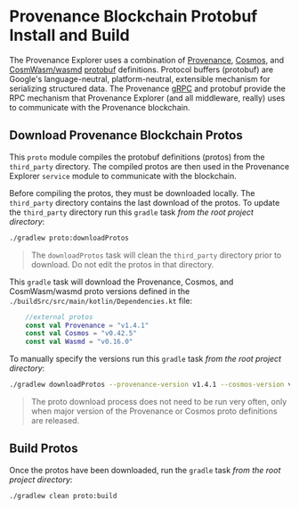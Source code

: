 # Provenance Blockchain Protobuf Install and Build

The Provenance Explorer uses a combination of [Provenance](https://github.com/provenance-io/provenance), 
[Cosmos](https://github.com/cosmos/cosmos-sdk), and [CosmWasm/wasmd](https://github.com/CosmWasm/wasmd) 
[protobuf](https://developers.google.com/protocol-buffers) definitions.
Protocol buffers (protobuf) are Google's language-neutral, platform-neutral, 
extensible mechanism for serializing structured data.  The Provenance
[gRPC](https://grpc.io) and protobuf provide the RPC mechanism that Provenance 
Explorer (and all middleware, really) uses to communicate with the Provenance blockchain.

## Download Provenance Blockchain Protos

This `proto` module compiles the protobuf definitions (protos) from the `third_party` directory.
The compiled protos are then used in the Provenance Explorer `service` module
to communicate with the blockchain.

Before compiling the protos, they must be downloaded locally.  The `third_party`
directory contains the last download of the protos.  To update the `third_party`
directory run this `gradle` task *from the root project directory*:

```bash
./gradlew proto:downloadProtos
```

> The `downloadProtos` task will clean the `third_party` directory prior to
> download.  Do not edit the protos in that directory.

This `gradle` task will download the Provenance, Cosmos, and CosmWasm/wasmd proto versions defined
in the `./buildSrc/src/main/kotlin/Dependencies.kt` file:

```kotlin
    //external protos
    const val Provenance = "v1.4.1"
    const val Cosmos = "v0.42.5"
    const val Wasmd = "v0.16.0"
```

To manually specify the versions run this `gradle` task  *from the root project directory*:

```bash
./gradlew downloadProtos --provenance-version v1.4.1 --cosmos-version v0.42.5 --wasmd-version v0.16.0
```

> The proto download process does not need to be run very often, 
> only when major version of the Provenance or Cosmos proto definitions
> are released.

## Build Protos

Once the protos have been downloaded, run the `gradle` task *from the root project directory*:

```bash
./gradlew clean proto:build
```
